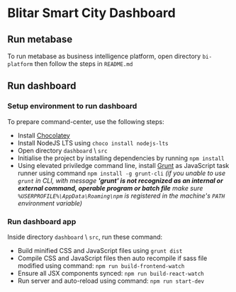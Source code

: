 # Blitar Smart City Dashboard

## Run metabase

To run metabase as business intelligence platform, open directory `bi-platform` then follow the steps in `README.md`

## Run dashboard

### Setup environment to run dashboard

To prepare command-center, use the following steps:

- Install [Chocolatey](https://chocolatey.org/install)
- Install NodeJS LTS using `choco install nodejs-lts`
- Open directory `dashboard` \ `src`
- Initialise the project by installing dependencies by running `npm install`
- Using elevated priviledge command line, install [Grunt](https://gruntjs.com) as JavaScript task runner using command `npm install -g grunt-cli` _(if you unable to use `grunt` in CLI, with message **'grunt' is not recognized as an internal or external command, operable program or batch file** make sure `%USERPROFILE%\AppData\Roaming\npm` is registered in the machine's `PATH` environment variable)_

### Run dashboard app

Inside directory `dashboard` \ `src`, run these command:

- Build minified CSS and JavaScript files using `grunt dist`
- Compile CSS and JavaScript files then auto recompile if sass file modified using command: `npm run build-frontend-watch`
- Ensure all JSX components synced: `npm run build-react-watch`
- Run server and auto-reload using command: `npm run start-dev`

